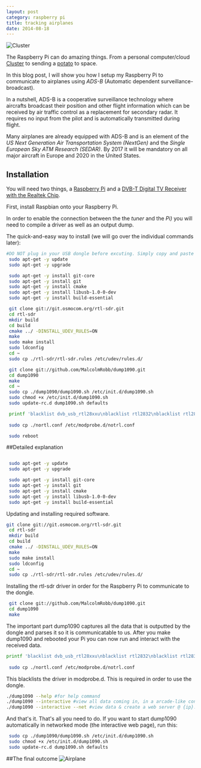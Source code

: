 ```yaml
---
layout: post
category: raspberry pi
title: tracking airplanes
date: 2014-08-18
---
```


![Cluster](/img/cluster.jpg)

The Raspberry Pi can do amazing things. From a personal computer/cloud [Cluster](http://likemagicappears.com/projects/raspberry-pi-cluster/) to sending a [potato](http://www.daveakerman.com/) to space. 

In this blog post, I will show you how I setup my Raspberry Pi to communicate to airplanes using _ADS-B_ (Automatic dependent surveillance-broadcast).

In a nutshell, ADS-B is a cooperative surveillance technology where aircrafts broadcast their position and other flight information which can be received by air traffic control as a replacement for secondary radar. It requires no input from the pilot and is automatically transmitted during flight.

Many airplanes are already equipped with ADS-B and is an element of the _US Next Generation Air Transportation System (NextGen)_ and the _Single European Sky ATM Research (SEDAR)_. By 2017 it will be mandatory on all major aircraft in Europe and 2020 in the United States.

## Installation

You will need two things, a [Raspberry Pi](http://www.raspberrypi.org/) and a [DVB-T Digital TV Receiver with the Realtek Chip](http://www.dx.com/p/dvb-t-digital-tv-receiver-usb-dongle-w-fm-remote-control-antenna-black-149928). 

First, install Raspbian onto your Raspberry Pi.

In order to enable the connection between the the _tuner_ and the _Pi)_ you will need to compile a driver as well as an output dump.

The quick-and-easy way to install (we will go over the individual commands later):

```bash
#DO NOT plug in your USB dongle before excuting. Simply copy and paste these commands into your root directory and plug in your dongle after reboot. Your web-server will be located at {ip}:8080
 sudo apt-get -y update
 sudo apt-get -y upgrade

 sudo apt-get -y install git-core
 sudo apt-get -y install git
 sudo apt-get -y install cmake
 sudo apt-get -y install libusb-1.0-0-dev
 sudo apt-get -y install build-essential

 git clone git://git.osmocom.org/rtl-sdr.git
 cd rtl-sdr
 mkdir build
 cd build
 cmake ../ -DINSTALL_UDEV_RULES=ON
 make
 sudo make install
 sudo ldconfig
 cd ~
 sudo cp ./rtl-sdr/rtl-sdr.rules /etc/udev/rules.d/

 git clone git://github.com/MalcolmRobb/dump1090.git
 cd dump1090
 make
 cd ~
 sudo cp ./dump1090/dump1090.sh /etc/init.d/dump1090.sh
 sudo chmod +x /etc/init.d/dump1090.sh
 sudo update-rc.d dump1090.sh defaults

 printf 'blacklist dvb_usb_rtl28xxu\nblacklist rtl2832\nblacklist rtl2830\n' > nortl.conf
 
 sudo cp ./nortl.conf /etc/modprobe.d/notrl.conf

 sudo reboot
```

##Detailed explanation

```bash

 sudo apt-get -y update
 sudo apt-get -y upgrade

 sudo apt-get -y install git-core
 sudo apt-get -y install git
 sudo apt-get -y install cmake
 sudo apt-get -y install libusb-1.0-0-dev
 sudo apt-get -y install build-essential
```
Updating and installing required software.

```bash
git clone git://git.osmocom.org/rtl-sdr.git
 cd rtl-sdr
 mkdir build
 cd build
 cmake ../ -DINSTALL_UDEV_RULES=ON
 make
 sudo make install
 sudo ldconfig
 cd ~
 sudo cp ./rtl-sdr/rtl-sdr.rules /etc/udev/rules.d/
```
Installing the rtl-sdr driver in order for the Raspberry Pi to communicate to the dongle. 

```bash
 git clone git://github.com/MalcolmRobb/dump1090.git
 cd dump1090
 make
```
The important part dump1090 captures all the data that is outputted by the dongle and parses it so it is communicatable to us. After you make dump1090 and rebooted your Pi you can now run and interact with the received data.

```bash
printf 'blacklist dvb_usb_rtl28xxu\nblacklist rtl2832\nblacklist rtl2830\n' > nortl.conf
 
 sudo cp ./nortl.conf /etc/modprobe.d/notrl.conf
```
This blacklists the driver in modprobe.d. This is required in order to use the dongle.

```bash
./dump1090 --help #for help command
./dump1090 --interactive #view all data coming in, in a arcade-like console
./dump1090 --interactive --net #view data & create a web server @ {ip}:8080
```
And that's it. That's all you need to do. If you want to start dump1090 automatically in networked mode (the interactive web page), run this:

```bash
 sudo cp ./dump1090/dump1090.sh /etc/init.d/dump1090.sh
 sudo chmod +x /etc/init.d/dump1090.sh
 sudo update-rc.d dump1090.sh defaults
```
##The final outcome
![Airplane](/img/piairplane.png)

